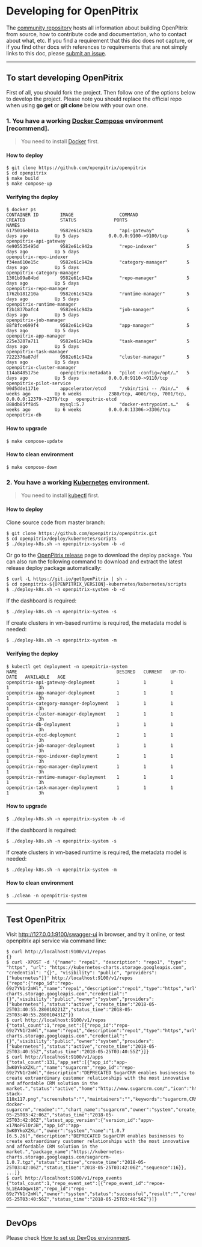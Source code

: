 # Developing for OpenPitrix

The [community repository](https://github.com/openpitrix) hosts all information about
building OpenPitrix from source, how to contribute code and documentation, who to contact about what, etc. If you find a requirement that this doc does not capture, or if you find other docs with references to requirements that are not simply links to this doc, please [submit an issue](https://github.com/openpitrix/openpitrix/issues/new).

----

## To start developing OpenPitrix

First of all, you should fork the project. Then follow one of the options below to develop the project. Please note you should replace the official repo when using __go get__ or __git clone__ below with your own one.

### 1. You have a working [Docker Compose](https://docs.docker.com/compose/install) environment [recommend].

> You need to install [Docker](https://docs.docker.com/engine/installation/) first.

#### How to deploy
```shell
$ git clone https://github.com/openpitrix/openpitrix
$ cd openpitrix
$ make build
$ make compose-up
```

#### Verifying the deploy
```shell
$ docker ps
CONTAINER ID        IMAGE                 COMMAND                  CREATED             STATUS              PORTS                                                   NAMES
6175016eb01a        9582e61c942a          "api-gateway"            5 days ago          Up 5 days           0.0.0.0:9100->9100/tcp                                  openpitrix-api-gateway
4e905535495d        9582e61c942a          "repo-indexer"           5 days ago          Up 5 days                                                                   openpitrix-repo-indexer
f34ea610e15c        9582e61c942a          "category-manager"       5 days ago          Up 5 days                                                                   openpitrix-category-manager
1301b99a84bd        9582e61c942a          "repo-manager"           5 days ago          Up 5 days                                                                   openpitrix-repo-manager
1762b181210a        9582e61c942a          "runtime-manager"        5 days ago          Up 5 days                                                                   openpitrix-runtime-manager
f2b1837bafc4        9582e61c942a          "job-manager"            5 days ago          Up 5 days                                                                   openpitrix-job-manager
88f8fce699f4        9582e61c942a          "app-manager"            5 days ago          Up 5 days                                                                   openpitrix-app-manager
225e3287a711        9582e61c942a          "task-manager"           5 days ago          Up 5 days                                                                   openpitrix-task-manager
7222376a87df        9582e61c942a          "cluster-manager"        5 days ago          Up 5 days                                                                   openpitrix-cluster-manager
114a8485175e        openpitrix:metadata   "pilot -config=/opt/…"   5 days ago          Up 5 days           0.0.0.0:9110->9110/tcp                                  openpitrix-pilot-service
90d5dde1171e        appcelerator/etcd     "/sbin/tini -- /bin/…"   6 weeks ago         Up 6 weeks          2380/tcp, 4001/tcp, 7001/tcp, 0.0.0.0:12379->2379/tcp   openpitrix-etcd
888db85ff8d5        mysql:5.7             "docker-entrypoint.s…"   6 weeks ago         Up 6 weeks          0.0.0.0:13306->3306/tcp                                 openpitrix-db
```

#### How to upgrade

```shell
$ make compose-update
```

#### How to clean environment
```shell
$ make compose-down
```

### 2. You have a working [Kubernetes](https://kubernetes.io/docs/setup/) environment.

> You need to install [kubectl](https://kubernetes.io/docs/tasks/tools/install-kubectl/) first.

#### How to deploy

Clone source code from master branch: 
```shell
$ git clone https://github.com/openpitrix/openpitrix.git
$ cd openpitrix/deploy/kubernetes/scripts
$ ./deploy-k8s.sh -n openpitrix-system -b -d
```

Or go to the [OpenPitrix release](https://github.com/openpitrix/openpitrix/releases) page to download the deploy package. You can also run the following command to download and extract the latest release deploy package automatically:
```shell
$ curl -L https://git.io/getOpenPitrix | sh -
$ cd openpitrix-${OPENPITRIX_VERSION}-kubernetes/kubernetes/scripts
$ ./deploy-k8s.sh -n openpitrix-system -b -d
```

If the dashboard is required:
```shell
$ ./deploy-k8s.sh -n openpitrix-system -s
```

If create clusters in vm-based runtime is required, the metadata model is needed:
```shell
$ ./deploy-k8s.sh -n openpitrix-system -m
```

#### Verifying the deploy
```shell
$ kubectl get deployment -n openpitrix-system
NAME                                     DESIRED   CURRENT   UP-TO-DATE   AVAILABLE   AGE
openpitrix-api-gateway-deployment        1         1         1            1           3h
openpitrix-app-manager-deployment        1         1         1            1           3h
openpitrix-category-manager-deployment   1         1         1            1           3h
openpitrix-cluster-manager-deployment    1         1         1            1           3h
openpitrix-db-deployment                 1         1         1            1           3h
openpitrix-etcd-deployment               1         1         1            1           3h
openpitrix-job-manager-deployment        1         1         1            1           3h
openpitrix-repo-indexer-deployment       1         1         1            1           3h
openpitrix-repo-manager-deployment       1         1         1            1           3h
openpitrix-runtime-manager-deployment    1         1         1            1           3h
openpitrix-task-manager-deployment       1         1         1            1           3h
```

#### How to upgrade

```shell
$ ./deploy-k8s.sh -n openpitrix-system -b -d
```

If the dashboard is required:
```shell
$ ./deploy-k8s.sh -n openpitrix-system -s
```

If create clusters in vm-based runtime is required, the metadata model is needed:
```shell
$ ./deploy-k8s.sh -n openpitrix-system -m
```

#### How to clean environment
```shell
$ ./clean -n openpitrix-system
```

----

## Test OpenPitrix

Visit http://127.0.0.1:9100/swagger-ui in browser, and try it online, or test openpitrix api service via command line:

```shell
$ curl http://localhost:9100/v1/repos
{}
$ curl -XPOST -d '{"name": "repo1", "description": "repo1", "type": "https", "url": "https://kubernetes-charts.storage.googleapis.com", "credential": "{}", "visibility": "public", "providers": ["kubernetes"]}' http://localhost:9100/v1/repos
{"repo":{"repo_id":"repo-69z7YN1r2mWl","name":"repo1","description":"repo1","type":"https","url":"https://kubernetes-charts.storage.googleapis.com","credential":"{}","visibility":"public","owner":"system","providers":["kubernetes"],"status":"active","create_time":"2018-05-25T03:40:55.280010221Z","status_time":"2018-05-25T03:40:55.280010431Z"}}
$ curl http://localhost:9100/v1/repos
{"total_count":1,"repo_set":[{"repo_id":"repo-69z7YN1r2mWl","name":"repo1","description":"repo1","type":"https","url":"https://kubernetes-charts.storage.googleapis.com","credential":"{}","visibility":"public","owner":"system","providers":["kubernetes"],"status":"active","create_time":"2018-05-25T03:40:55Z","status_time":"2018-05-25T03:40:55Z"}]}
$ curl http://localhost:9100/v1/apps
{"total_count":131,"app_set":[{"app_id":"app-3wK0YkoXZKLr","name":"sugarcrm","repo_id":"repo-69z7YN1r2mWl","description":"DEPRECATED SugarCRM enables businesses to create extraordinary customer relationships with the most innovative and affordable CRM solution in the market.","status":"active","home":"http://www.sugarcrm.com/","icon":"https://bitnami.com/assets/stacks/sugarcrm/img/sugarcrm-stack-110x117.png","screenshots":"","maintainers":"","keywords":"sugarcrm,CRM","sources":"https://github.com/bitnami/bitnami-docker-sugarcrm","readme":"","chart_name":"sugarcrm","owner":"system","create_time":"2018-05-25T03:42:06Z","status_time":"2018-05-25T03:42:06Z","latest_app_version":{"version_id":"appv-x17NoPGlOrJB","app_id":"app-3wK0YkoXZKLr","owner":"system","name":"1.0.7 [6.5.26]","description":"DEPRECATED SugarCRM enables businesses to create extraordinary customer relationships with the most innovative and affordable CRM solution in the market.","package_name":"https://kubernetes-charts.storage.googleapis.com/sugarcrm-1.0.7.tgz","status":"active","create_time":"2018-05-25T03:42:06Z","status_time":"2018-05-25T03:42:06Z","sequence":16}}, ...]}
$ curl http://localhost:9100/v1/repo_events
{"total_count":1,"repo_event_set":[{"repo_event_id":"repoe-5L1EA4Oqwx18","repo_id":"repo-69z7YN1r2mWl","owner":"system","status":"successful","result":"","create_time":"2018-05-25T03:40:56Z","status_time":"2018-05-25T03:40:56Z"}]}
```

----

## DevOps

Please check [How to set up DevOps environment](devops.md).
